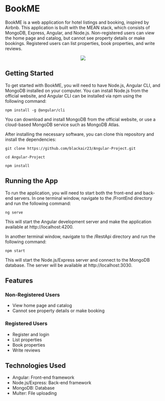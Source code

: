 # BookME 

BookME is a web application for hotel listings and booking, inspired by Airbnb. This application is built with the MEAN stack, which consists of MongoDB, Express, Angular, and Node.js. Non-registered users can view the home page and catalog, but cannot see property details or make bookings. Registered users can list properties, book properties, and write reviews.

<p align="center">
  <img src="https://user-images.githubusercontent.com/95815081/224548931-650f252e-0be2-4d3f-8052-67530888be80.png" />
</p>

## Getting Started

To get started with BookME, you will need to have Node.js, Angular CLI, and MongoDB installed on your computer. You can install Node.js from the official website, and Angular CLI can be installed via npm using the following command:

`npm install -g @angular/cli`

You can download and install MongoDB from the official website, or use a cloud-based MongoDB service such as MongoDB Atlas.

After installing the necessary software, you can clone this repository and install the dependencies:

`git clone https://github.com/blackair23/Angular-Project.git`

`cd Angular-Project`

`npm install`

## Running the App

To run the application, you will need to start both the front-end and back-end servers. In one terminal window, navigate to the /FrontEnd directory and run the following command:

`ng serve`

This will start the Angular development server and make the application available at http://localhost:4200.

In another terminal window, navigate to the /RestApi directory and run the following command:

`npm start`

This will start the Node.js/Express server and connect to the MongoDB database. The server will be available at http://localhost:3030.

## Features

### Non-Registered Users

   - View home page and catalog
   - Cannot see property details or make booking
   
### Registered Users

   - Register and login
   - List properties
   - Book properties
   - Write reviews
   
## Technologies Used

   - Angular: Front-end framework
   - Node.js/Express: Back-end framework
   - MongoDB: Database
   - Multer: File uploading
   
   
   
   
   
